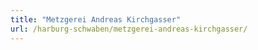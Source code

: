 ```yaml
---
title: "Metzgerei Andreas Kirchgasser"
url: /harburg-schwaben/metzgerei-andreas-kirchgasser/
---
```

